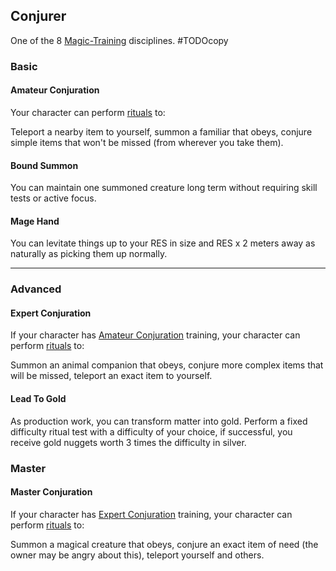 ## Conjurer
One of the 8 [Magic-Training](Magic-Training) disciplines.
#TODOcopy 

### Basic
#### Amateur Conjuration
Your character can perform [rituals](Skills#Ritual) to:

Teleport a nearby item to yourself, summon a familiar that obeys, conjure simple items that won't be missed (from wherever you take them).

#### Bound Summon
You can maintain one summoned creature long term without requiring skill tests or active focus.

#### Mage Hand
You can levitate things up to your RES in size and RES x 2 meters away as naturally as picking them up normally.

---
### Advanced
#### Expert Conjuration
If your character has [Amateur Conjuration](#Amateur%20Conjuration) training, your character can perform [rituals](Skills#Ritual) to:

Summon an animal companion that obeys, conjure more complex items that will be missed, teleport an exact item to yourself.

#### Lead To Gold
As production work, you can transform matter into gold. Perform a fixed difficulty ritual test with a difficulty of your choice, if successful, you receive gold nuggets worth 3 times the difficulty in silver.

### Master

#### Master Conjuration
If your character has [Expert Conjuration](#Expert%20Conjuration) training, your character can perform [rituals](Skills#Ritual) to:

Summon a magical creature that obeys, conjure an exact item of need (the owner may be angry about this), teleport yourself and others.